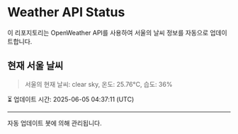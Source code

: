 
# Weather API Status

이 리포지토리는 OpenWeather API를 사용하여 서울의 날씨 정보를 자동으로 업데이트합니다.

## 현재 서울 날씨
> 서울의 현재 날씨: clear sky, 온도: 25.76°C, 습도: 36%

⏳ 업데이트 시간: 2025-06-05 04:37:11 (UTC)

---
자동 업데이트 봇에 의해 관리됩니다.
